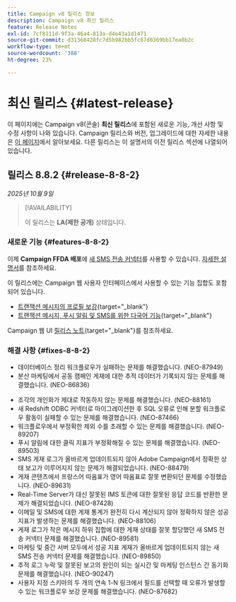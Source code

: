 ```yaml
---
title: Campaign v8 릴리스 정보
description: Campaign v8 최신 릴리스
feature: Release Notes
exl-id: 7cf8111d-9f3a-46a4-813a-d4e43a1d1471
source-git-commit: d31368428fc7d5b982bb5fc67d0369bb17ea0b2c
workflow-type: tm+mt
source-wordcount: '388'
ht-degree: 23%

---
```


# 최신 릴리스 {#latest-release}

이 페이지에는 Campaign v8(콘솔) **최신 릴리스**&#x200B;에 포함된 새로운 기능, 개선 사항 및 수정 사항이 나와 있습니다. Campaign 릴리스와 버전, 업그레이드에 대한 자세한 내용은 [이 페이지](upgrades.md)에서 알아보세요. 다른 릴리스는 이 설명서의 이전 릴리스 섹션에 나열되어 있습니다.

## 릴리스 8.8.2 {#release-8-8-2}

_2025년 10월 9일_

>[!AVAILABILITY]
>
>이 릴리스는 **LA(제한 공개)** 상태입니다. 

### 새로운 기능 {#features-8-8-2}

이제 **Campaign FFDA 배포**&#x200B;에 [새 SMS 전송 커넥터](../architecture/enterprise-deployment.md)를 사용할 수 있습니다. [자세한 설명서](../send/sms/sms.md)를 참조하세요.

이 릴리스에는 Campaign 웹 사용자 인터페이스에서 사용할 수 있는 기능 집합도 포함되어 있습니다.

* [트랜잭션 메시지의 프로필 보강](https://experienceleague.adobe.com/docs/campaign-web/v8/msg/transactional-messages/profile-enrichment.html?lang=ko){target="_blank"}
* [트랜잭션 메시지, 푸시 알림 및 SMS를 위한 다국어 기능](https://experienceleague.adobe.com/docs/campaign-web/v8/msg/multilingual.html?lang=ko){target="_blank"}

Campaign 웹 UI [릴리스 노트](https://experienceleague.adobe.com/docs/campaign-web/v8/release-notes/release-notes.html?lang=ko){target="_blank"}를 참조하세요.

### 해결 사항 {#fixes-8-8-2}

<!--
* Fixed an issue which prevented dynamic reporting from being available for transactional messages.
-->
* 데이터베이스 정리 워크플로우가 실패하는 문제를 해결했습니다. (NEO-87949)
* 분산 마케팅에서 공동 캠페인 게재에 대한 추적 데이터가 기록되지 않는 문제를 해결했습니다. (NEO-86836)
<!--
* Issue SMS2.0 with FFDA Continuous Deliveries (NEO-88785)
-->
* 조각의 개인화가 제대로 작동하지 않는 문제를 해결했습니다. (NEO-88161)
* 새 Redshift ODBC 커넥터로 마이그레이션한 후 SQL 오류로 인해 분할 워크플로우 활동이 실패할 수 있는 문제를 해결했습니다. (NEO-87466)
* 워크플로우에서 부정확한 제외 수를 초래할 수 있는 문제를 해결했습니다. (NEO-89207)
* 푸시 알림에 대한 클릭 지표가 부정확해질 수 있는 문제를 해결했습니다. (NEO-89503)
* SMS 게재 로그가 올바르게 업데이트되지 않아 Adobe Campaign에서 정확한 상태 보고가 이루어지지 않는 문제가 해결되었습니다. (NEO-88479)
* 게재 콘텐츠에서 프랑스어 따옴표가 영어 따옴표로 잘못 변환되던 문제를 수정했습니다. (NEO-89631)
* Real-Time Server가 대신 잘못된 IMS 토큰에 대한 잘못된 응답 코드를 반환한 문제가 해결되었습니다. (NEO-87428)
* 이메일 및 SMS에 대한 게재 통계가 완전히 다시 계산되지 않아 정확하지 않은 성공 지표가 발생하는 문제를 해결했습니다. (NEO-88106)
* 게재 로그가 작은 메시지 하위 집합에 대한 게재 상태를 잘못 할당했던 새 SMS 전송 커넥터 문제를 해결했습니다. (NEO-89581)
* 마케팅 및 중간 서버 모두에서 성공 지표 게재가 올바르게 업데이트되지 않는 새 SMS 전송 커넥터 문제를 해결했습니다. (NEO-89850)
* 추적 로그 누락 및 잘못된 보고의 원인이 되는 실시간 및 마케팅 인스턴스 간 동기화 문제를 해결했습니다. (NEO-90247)
* 사용자 지정 스키마의 두 개의 연속 1-N 링크에서 필드를 선택할 때 오류가 발생할 수 있는 워크플로우 보강 문제를 해결했습니다. (NEO-87682)

